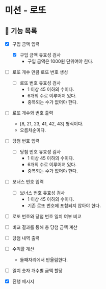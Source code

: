 # 미션 - 로또
## 🚀 기능 목록

- [X] 구입 금액 입력
  - [X] 구입 금액 유효성 검사
    - 구입 금액은 1000원 단위여야 한다.


- [ ] 로또 개수 만큼 로또 번호 생성
  - [ ] 로또 번호 유효성 검사
    - 1 이상 45 이하의 수이다.
    - 6개의 수로 이루어져 있다.
    - 중복되는 수가 없어야 한다.

- [ ] 로또 개수와 번호 출력
  - [8, 21, 23, 41, 42, 43] 형식이다.
  - 오름차순이다.


- [ ] 당첨 번호 입력
  - [ ] 당첨 번호 유효성 검사
    - 1 이상 45 이하의 수이다.
    - 6개의 수로 이루어져 있다.
    - 중복되는 수가 없어야 한다.
- [ ] 보너스 번호 입력
  - [ ] 보너스 번호 유효성 검사
    - 1 이상 45 이하의 수이다.
    - 기존 로또 번호에 포함되지 않아야 한다.


- [ ] 로또 번호와 당첨 번호 일치 여부 비교
- [ ] 비교 결과를 통해 총 당첨 금액 계산
- [ ] 당첨 내역 출력


- [ ] 수익률 계산
  - 둘째자리에서 반올림한다.


- [ ] 일치 숫자 개수별 금액 할당

- [X] 진행 메시지